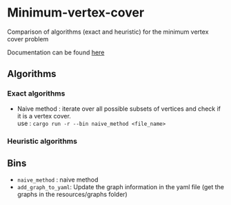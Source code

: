 # Minimum-vertex-cover
Comparison of algorithms (exact and heuristic) for the minimum vertex cover problem

Documentation can be found [here](https://licornerose765.github.io/Minimum-vertex-cover/)

## Algorithms
### Exact algorithms
* Naive method : iterate over all possible subsets of vertices and check if it is a vertex cover.  
use : `cargo run -r --bin naive_method <file_name>`

### Heuristic algorithms


## Bins 
* `naive_method` : naive method
* `add_graph_to_yaml`: Update the graph information in the yaml file (get the graphs in the resources/graphs folder)